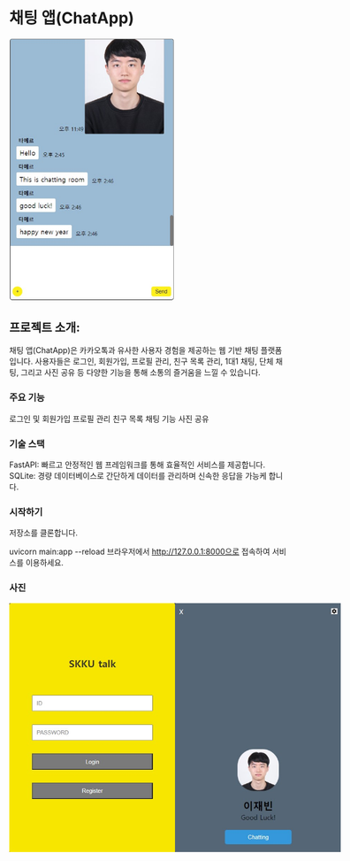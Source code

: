 # 채팅 앱(ChatApp)

<img src="assets/chat.jpg" alt="채팅" width="300" height="auto">

## 프로젝트 소개:

채팅 앱(ChatApp)은 카카오톡과 유사한 사용자 경험을 제공하는 웹 기반 채팅 플랫폼입니다. 사용자들은 로그인, 회원가입, 프로필 관리, 친구 목록 관리, 1대1 채팅, 단체 채팅, 그리고 사진 공유 등 다양한 기능을 통해 소통의 즐거움을 느낄 수 있습니다.

### 주요 기능

로그인 및 회원가입
프로필 관리
친구 목록
채팅 기능
사진 공유

### 기술 스택

FastAPI: 빠르고 안정적인 웹 프레임워크를 통해 효율적인 서비스를 제공합니다.
SQLite: 경량 데이터베이스로 간단하게 데이터를 관리하며 신속한 응답을 가능케 합니다.

### 시작하기

저장소를 클론합니다.

uvicorn main:app --reload
브라우저에서 http://127.0.0.1:8000으로 접속하여 서비스를 이용하세요.

### 사진

<div style="display: flex;">
  <img src="assets/login.jpg" alt="로그인" width="300" height="auto">
  <img src="assets/profile.jpg" alt="프로필" width="300" height="auto">
</div>

